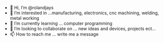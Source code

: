 - 👋 Hi, I’m @rolandjays
- 👀 I’m interested in ...manufacturing, electronics, cnc machining, welding, metal working
- 🌱 I’m currently learning ... computer programming
- 💞️ I’m looking to collaborate on ... new ideas and devices, projects ect... 
- 📫 How to reach me ... write me a message 

<!---
rolandjays/rolandjays is a ✨ special ✨ repository because its `README.md` (this file) appears on your GitHub profile.
You can click the Preview link to take a look at your changes.
--->
